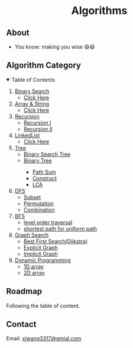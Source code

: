 
<!-- PROJECT LOGO -->
<br />

  <h1 align="center">Algorithms</h1>

</p>


## About

* You know: making you wise 😄😄


## Algorithm Category
<!-- TABLE OF CONTENTS -->

<details open="open">
  <summary>Table of Contents</summary>
  <ol>
    <li>
      <a href="#Binary Search">Binary Search</a>
      <ul>
        <li><a href=https://github.com/xidaniel/Ace-Algorithms-Interview/tree/master/Binary%20Search>Click Here</a></li>
      </ul>
    </li>
    <li>
      <a href="#array">Array & String</a>
      <ul>
        <li><a href=https://github.com/xidaniel/Ace-Algorithms-Interview/tree/master/Array%20%26%20String>Click Here</a></li>
      </ul>
    </li>
    <li>
      <a href="#array">Recursion</a>
      <ul>
        <li><a href="#prerequisites">Recursion I</a></li>
        <li><a href="#installation">Recursion II</a></li>
      </ul>
    </li>
    <li>
      <a href="#array">LinkedList</a>
      <ul>
        <li><a href="#prerequisites">Click Here</a></li>
      </ul>
    </li>
    <li>
      <a href="#Tree">Tree</a>
      <ul>
        <li><a href="#prerequisites">Binary Search Tree</a></li>
        <li><a href="#installation">Binary Tree</a></li>
            <ul>
            <li><a href="#prerequisites">Path Sum</a></li>
            <li><a href="#installation">Construct</a></li>
              <li><a href="#installation">LCA</a></li>
          </ul>
      </ul>
    </li>
    <li>
      <a href="#DFS">DFS</a>
      <ul>
        <li><a href="#prerequisites">Subset</a></li>
        <li><a href="#installation">Permutation</a></li>
        <li><a href="#installation">Combination</a></li>
      </ul>
    </li>
    <li>
      <a href="#BFS">BFS</a>
      <ul>
        <li><a href="#prerequisites">level order traversal</a></li>
        <li><a href="#installation">shortest path for uniform path</a></li>
      </ul>
    </li>
    <li>
      <a href="#BFS">Graph Search</a>
      <ul>
        <li><a href="#prerequisites">Best First Search(Dijkstra)</a></li>
        <li><a href="#installation">Explicit Graph</a></li>
        <li><a href="#installation">Implicit Graph</a></li>
      </ul>
    </li>
    <li>
      <a href="#DP">Dynamic Programming</a>
      <ul>
        <li><a href="#prerequisites">1D array</a></li>
        <li><a href="#installation">2D array</a></li>
      </ul>
    </li>
  </ol>
</details>


<!-- ROADMAP -->

## Roadmap

Following the table of content.


<!-- CONTACT -->

## Contact

Email: xiwang3317@gmial.com

